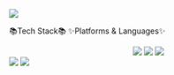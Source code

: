 <img src="https://capsule-render.vercel.app/api?type=waving&color=auto&height=200&section=header&text=mydiary&fontSize=90" />


📚Tech Stack📚
✨Platforms & Languages✨
<div align="center">
	<img src="https://img.shields.io/badge/Java-007396?style=flat&logo=Java&logoColor=white" />
	<img src="https://img.shields.io/badge/HTML5-E34F26?style=flat&logo=HTML5&logoColor=white" />
	<img src="https://img.shields.io/badge/CSS3-1572B6?style=flat&logo=CSS3&logoColor=white" />
</div>



<img src="https://img.shields.io/badge/Visual Studio Code-#007ACC?style=flat&logo=Visual Studio Code&logoColor=white"/>
 <img src="https://img.shields.io/badge/TypeScript-3178C6?style=flat&logo=TypeScript&logoColor=white"/>
